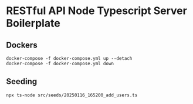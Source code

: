 # RESTful API Node Typescript Server Boilerplate


## Dockers

```sh:
docker-compose -f docker-compose.yml up --detach
docker-compose -f docker-compose.yml down
```

## Seeding

```sh:
npx ts-node src/seeds/20250116_165200_add_users.ts
```
